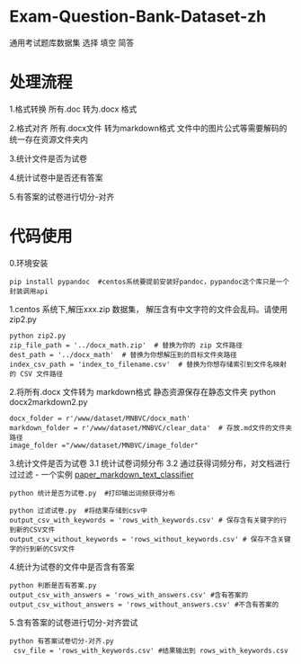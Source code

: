 # Exam-Question-Bank-Dataset-zh
通用考试题库数据集  选择 填空 简答
# 处理流程
1.格式转换 所有.doc 转为.docx 格式

2.格式对齐 所有.docx文件 转为markdown格式 文件中的图片公式等需要解码的统一存在资源文件夹内

3.统计文件是否为试卷

4.统计试卷中是否还有答案

5.有答案的试卷进行切分-对齐

# 代码使用
0.环境安装
   
    pip install pypandoc  #centos系统要提前安装好pandoc，pypandoc这个库只是一个封装调用api

1.centos 系统下,解压xxx.zip 数据集， 解压含有中文字符的文件会乱码。请使用zip2.py
    
    python zip2.py
    zip_file_path = '../docx_math.zip'  # 替换为你的 zip 文件路径
    dest_path = '../docx_math'  # 替换为你想解压到的目标文件夹路径
    index_csv_path = 'index_to_filename.csv'  # 替换为你想存储索引到文件名映射的 CSV 文件路径


2.将所有.docx 文件转为 markdown格式  静态资源保存在静态文件夹
 python docx2markdown2.py  
     
    docx_folder = r'/www/dataset/MNBVC/docx_math' 
    markdown_folder = r'/www/dataset/MNBVC/clear_data'  # 存放.md文件的文件夹路径
    image_folder ="/www/dataset/MNBVC/image_folder"

3.统计文件是否为试卷
  3.1 统计试卷词频分布
  3.2 通过获得词频分布，对文档进行过过滤
    - 一个实例 [paper_markdown_text_classifier](./paper_markdown_text_classifier.md)
                     
    python 统计是否为试卷.py  #打印输出词频获得分布
    
    python 过滤试卷.py  #将结果存储到csv中
    output_csv_with_keywords = 'rows_with_keywords.csv' # 保存含有关键字的行到新的CSV文件
    output_csv_without_keywords = 'rows_without_keywords.csv' # 保存不含关键字的行到新的CSV文件



4.统计为试卷的文件中是否含有答案

    python 判断是否有答案.py
    output_csv_with_answers = 'rows_with_answers.csv' #含有答案的
    output_csv_without_answers = 'rows_without_answers.csv' #不含有答案的

5.含有答案的试卷进行切分-对齐尝试

    python 有答案试卷切分-对齐.py
     csv_file = 'rows_with_keywords.csv' #结果输出到 rows_with_keywords.csv

